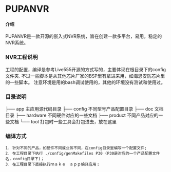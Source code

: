 # PUPANVR

#### 介绍
PUPANVR是一款开源的嵌入式NVR系统，旨在创建一款多平台，易用，稳定的NVR系统。

### NVR工程说明
工程的配置，编译是参考Live555开源的方式写的，主要体现在根目录下的config文件夹.
不过一些脚本是从其他芯片厂家的BSP里有拿进来用，如海思安防芯片里的一些脚本。
注意环境是用的bash调试使用的，其他的环境没有测试和使用过。


### 目录说明
├── app			主应用源代码目录
├── config		不同型号产品配置目录
├── doc			文档目录
├── hardware		不同硬件对应的一些文档
├── product		不同产品对应的一些文档
└── tool			打包时一些工具会打包进去，放在这里

### 编译方式
	1. 针对不同的产品，如硬件不同或业务不同，在config目录里编写一个配置文件;
	2. 在工程目录下执行 ./config/genMakefiles P30 (P30是对应的一个产品配置文件名，config目录下)；
	3. 在工程目录下直接执行ｍａｋｅ　ａｐｐ编译应用；